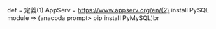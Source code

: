 def = 定義(1) AppServ = https://www.appserv.org/en/(2) install PySQL module => (anacoda prompt> pip install PyMySQL)br
